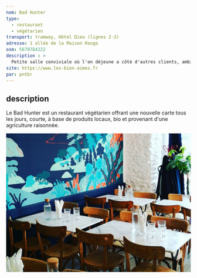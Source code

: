```yaml
---
nom: Bad Hunter
type: 
  - restaurant
  - végétarien
transport: tramway, Hôtel Dieu (lignes 2-3)
adresse: 1 allée de la Maison Rouge
osm: 5679784222
description : >
  Petite salle conviviale où l'on déjeune a côté d'autres clients, ambiance cantine. Cuisine végétarienne raffinée.
site: https://www.les-bien-aimes.fr
par: pntbr
---
```


## description

Le Bad Hunter est un restaurant végétarien offrant une nouvelle carte tous les jours, courte, à base de produits locaux, bio et provenant d'une agriculture raisonnée.

![Bad Hunter](./media/bad-hunter.jpg)
